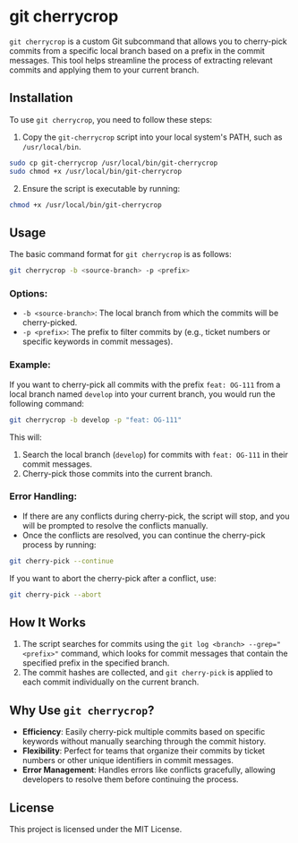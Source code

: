 
# git cherrycrop

`git cherrycrop` is a custom Git subcommand that allows you to cherry-pick commits from a specific local branch based on a prefix in the commit messages. This tool helps streamline the process of extracting relevant commits and applying them to your current branch.

## Installation

To use `git cherrycrop`, you need to follow these steps:

1. Copy the `git-cherrycrop` script into your local system's PATH, such as `/usr/local/bin`.

```bash
sudo cp git-cherrycrop /usr/local/bin/git-cherrycrop
sudo chmod +x /usr/local/bin/git-cherrycrop
```

2. Ensure the script is executable by running:

```bash
chmod +x /usr/local/bin/git-cherrycrop
```

## Usage

The basic command format for `git cherrycrop` is as follows:

```bash
git cherrycrop -b <source-branch> -p <prefix>
```

### Options:

- `-b <source-branch>`: The local branch from which the commits will be cherry-picked.
- `-p <prefix>`: The prefix to filter commits by (e.g., ticket numbers or specific keywords in commit messages).

### Example:

If you want to cherry-pick all commits with the prefix `feat: OG-111` from a local branch named `develop` into your current branch, you would run the following command:

```bash
git cherrycrop -b develop -p "feat: OG-111"
```

This will:
1. Search the local branch (`develop`) for commits with `feat: OG-111` in their commit messages.
2. Cherry-pick those commits into the current branch.

### Error Handling:

- If there are any conflicts during cherry-pick, the script will stop, and you will be prompted to resolve the conflicts manually.
- Once the conflicts are resolved, you can continue the cherry-pick process by running:

```bash
git cherry-pick --continue
```

If you want to abort the cherry-pick after a conflict, use:

```bash
git cherry-pick --abort
```

## How It Works

1. The script searches for commits using the `git log <branch> --grep="<prefix>"` command, which looks for commit messages that contain the specified prefix in the specified branch.
2. The commit hashes are collected, and `git cherry-pick` is applied to each commit individually on the current branch.

## Why Use `git cherrycrop`?

- **Efficiency**: Easily cherry-pick multiple commits based on specific keywords without manually searching through the commit history.
- **Flexibility**: Perfect for teams that organize their commits by ticket numbers or other unique identifiers in commit messages.
- **Error Management**: Handles errors like conflicts gracefully, allowing developers to resolve them before continuing the process.

## License

This project is licensed under the MIT License.
